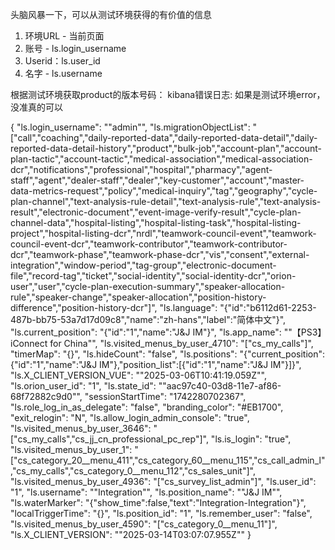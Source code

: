 头脑风暴一下，可以从测试环境获得的有价值的信息

1. 环境URL - 当前页面
2. 账号 - ls.login_username
3. Userid：ls.user_id
4. 名字 - ls.username

根据测试环境获取product的版本号码：
kibana错误日志: 如果是测试环境error，没准真的可以


{
    "ls.login_username": "\"admin\"",
    "ls.migrationObjectList": "[\"call\",\"coaching\",\"daily-reported-data\",\"daily-reported-data-detail\",\"daily-reported-data-detail-history\",\"product\",\"bulk-job\",\"account-plan\",\"account-plan-tactic\",\"account-tactic\",\"medical-association\",\"medical-association-dcr\",\"notifications\",\"professional\",\"hospital\",\"pharmacy\",\"agent-staff\",\"agent\",\"dealer-staff\",\"dealer\",\"key-customer\",\"account\",\"master-data-metrics-request\",\"policy\",\"medical-inquiry\",\"tag\",\"geography\",\"cycle-plan-channel\",\"text-analysis-rule-detail\",\"text-analysis-rule\",\"text-analysis-result\",\"electronic-document\",\"event-image-verify-result\",\"cycle-plan-channel-data\",\"hospital-listing\",\"hospital-listing-task\",\"hospital-listing-project\",\"hospital-listing-dcr\",\"nrdl\",\"teamwork-council-event\",\"teamwork-council-event-dcr\",\"teamwork-contributor\",\"teamwork-contributor-dcr\",\"teamwork-phase\",\"teamwork-phase-dcr\",\"vis\",\"consent\",\"external-integration\",\"window-period\",\"tag-group\",\"electronic-document-file\",\"record-tag\",\"ticket\",\"social-identity\",\"social-identity-dcr\",\"orion-user\",\"user\",\"cycle-plan-execution-summary\",\"speaker-allocation-rule\",\"speaker-change\",\"speaker-allocation\",\"position-history-difference\",\"position-history-dcr\"]",
    "ls.language": "{\"id\":\"b6112d61-2253-487b-bb75-53a7d17d09c8\",\"name\":\"zh-hans\",\"label\":\"简体中文\"}",
    "ls.current_position": "{\"id\":\"1\",\"name\":\"J&J IM\"}",
    "ls.app_name": "\"【PS3】iConnect for China\"",
    "ls.visited_menus_by_user_4710": "[\"cs_my_calls\"]",
    "timerMap": "{}",
    "ls.hideCount": "false",
    "ls.positions": "{\"current_position\":{\"id\":\"1\",\"name\":\"J&J IM\"},\"position_list\":[{\"id\":\"1\",\"name\":\"J&J IM\"}]}",
    "ls.X_CLIENT_VERSION_VUE": "\"2025-03-06T10:41:19.059Z\"",
    "ls.orion_user_id": "1",
    "ls.state_id": "\"aac97c40-03d8-11e7-af86-68f72882c9d0\"",
    "sessionStartTime": "1742280702367",
    "ls.role_log_in_as_delegate": "false",
    "branding_color": "#EB1700",
    "exit_relogin": "N",
    "ls.allow_login_admin_console": "true",
    "ls.visited_menus_by_user_3646": "[\"cs_my_calls\",\"cs_jj_cn_professional_pc_rep\"]",
    "ls.is_login": "true",
    "ls.visited_menus_by_user_1": "[\"cs_category_20__menu_411\",\"cs_category_60__menu_115\",\"cs_call_admin_l\",\"cs_my_calls\",\"cs_category_0__menu_112\",\"cs_sales_unit\"]",
    "ls.visited_menus_by_user_4936": "[\"cs_survey_list_admin\"]",
    "ls.user_id": "1",
    "ls.username": "\"Integration\"",
    "ls.position_name": "\"J&J IM\"",
    "ls.waterMarker": "{\"show_time\":false,\"text\":\"Integration-Integration\"}",
    "localTriggerTime": "{}",
    "ls.position_id": "1",
    "ls.remember_user": "false",
    "ls.visited_menus_by_user_4590": "[\"cs_category_0__menu_11\"]",
    "ls.X_CLIENT_VERSION": "\"2025-03-14T03:07:07.955Z\""
}